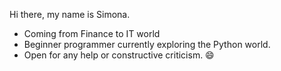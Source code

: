 Hi there, my name is Simona. 
-  Coming from Finance to IT world
-  Beginner programmer currently exploring the Python world.
-  Open for any help or constructive criticism. 😄
